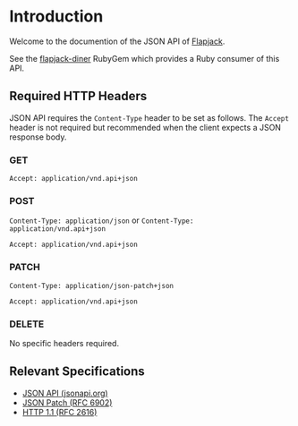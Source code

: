 
# Introduction

Welcome to the documention of the JSON API of [Flapjack](http://flapjack.io).

See the [flapjack-diner](https://github.com/flapjack/flapjack-diner/) RubyGem which provides a Ruby consumer of this API.

## Required HTTP Headers

JSON API requires the `Content-Type` header to be set as follows. The `Accept` header is not required but recommended when the client expects a JSON response body.

### GET

`Accept: application/vnd.api+json`

### POST

`Content-Type: application/json` or
`Content-Type: application/vnd.api+json`

`Accept: application/vnd.api+json`

### PATCH

`Content-Type: application/json-patch+json`

`Accept: application/vnd.api+json`

### DELETE

No specific headers required.

## Relevant Specifications

- [JSON API (jsonapi.org)](http://jsonapi.org/)
- [JSON Patch (RFC 6902)](http://tools.ietf.org/html/rfc6902)
- [HTTP 1.1 (RFC 2616)](http://www.w3.org/Protocols/rfc2616/rfc2616.html)


